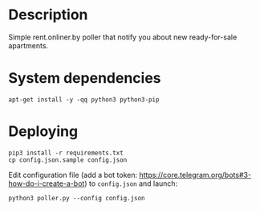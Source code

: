 # Description
Simple rent.onliner.by poller that notify you about new ready-for-sale apartments.

# System dependencies
```
apt-get install -y -qq python3 python3-pip
```

# Deploying
```
pip3 install -r requirements.txt
cp config.json.sample config.json
```


Edit configuration file (add a bot token: https://core.telegram.org/bots#3-how-do-i-create-a-bot) to `config.json` and launch:
```
python3 poller.py --config config.json
```
